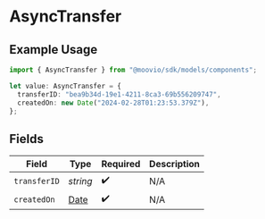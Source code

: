 # AsyncTransfer

## Example Usage

```typescript
import { AsyncTransfer } from "@moovio/sdk/models/components";

let value: AsyncTransfer = {
  transferID: "bea9b34d-19e1-4211-8ca3-69b556209747",
  createdOn: new Date("2024-02-28T01:23:53.379Z"),
};
```

## Fields

| Field                                                                                         | Type                                                                                          | Required                                                                                      | Description                                                                                   |
| --------------------------------------------------------------------------------------------- | --------------------------------------------------------------------------------------------- | --------------------------------------------------------------------------------------------- | --------------------------------------------------------------------------------------------- |
| `transferID`                                                                                  | *string*                                                                                      | :heavy_check_mark:                                                                            | N/A                                                                                           |
| `createdOn`                                                                                   | [Date](https://developer.mozilla.org/en-US/docs/Web/JavaScript/Reference/Global_Objects/Date) | :heavy_check_mark:                                                                            | N/A                                                                                           |